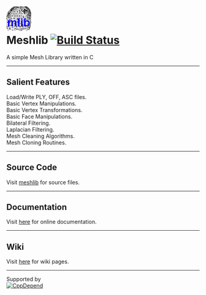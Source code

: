 ![](https://raw.githubusercontent.com/mohammadul/meshlib/master/resources/meshlib.png)   
Meshlib [![Build Status](https://travis-ci.org/mohammadul/meshlib.svg?branch=master)](https://travis-ci.org/mohammadul/meshlib)
=======

A simple Mesh Library written in C

--------------
Salient Features
--------------
Load/Write PLY, OFF, ASC files.  
Basic Vertex Manipulations.  
Basic Vertex Transformations.  
Basic Face Manipulations.  
Bilateral Filtering.  
Laplacian Filtering.  
Mesh Cleaning Algorithms.  
Mesh Cloning Routines.

--------------
Source Code
--------------
Visit [meshlib](https://github.com/mohammadul/meshlib) for source files.

--------------
Documentation
--------------
Visit [here](https://mohammadul.github.io/meshlib/doc/) for online documentation.

--------------
Wiki
--------------
Visit [here](https://github.com/mohammadul/meshlib/wiki) for wiki pages.


--------------
Supported by   
[![CppDepend](https://www.mohammadulhaque.in/images/cppdependlogo.png)](https://www.cppdepend.com/)
